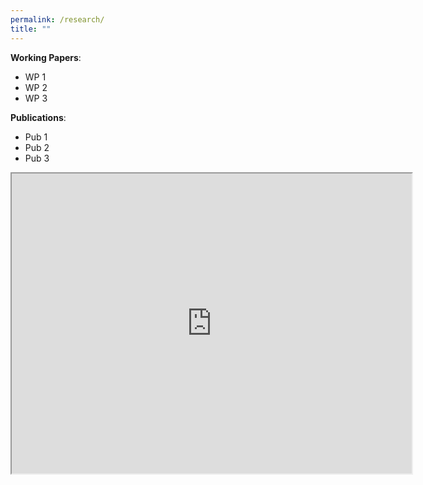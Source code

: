 ```yaml
---
permalink: /research/
title: ""
---
```


**Working Papers**:
- WP 1
- WP 2
- WP 3


**Publications**:
- Pub 1
- Pub 2
- Pub 3

<iframe src="https://drive.google.com/file/d/1mYjPXxbc026FF_CW2YOyxpYMR6j3bUly/preview" width="640" height="480" allow="autoplay"></iframe>
